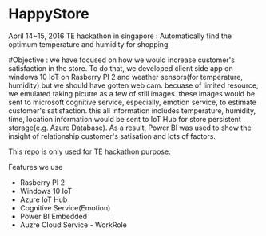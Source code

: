 # HappyStore
April 14~15, 2016 TE hackathon in singapore
: Automatically find the optimum temperature and humidity for shopping

#Objective
: we have focused on how we would increase customer's satisfaction in the store. To do that, we developed client side app on windows 10 IoT on Rasberry PI 2 and weather sensors(for temperature, humidity) but we should have gotten web cam. becuase of limited resource, we emulated taking picutre as a few of still images. these images would be sent to microsoft cognitive service, especially, emotion service, to estimate customer's satisfaction. this all information includes temperature, humidity, time, location information would be sent to IoT Hub for store persistent storage(e.g. Azure Database). As a result, Power BI was used to show the insight of relationship customer's satisation and lots of factors. 

This repo is only used for TE hackathon purpose. 

Features we use
- Rasberry PI 2
- Windows 10 IoT
- Azure IoT Hub
- Cognitive Service(Emotion)
- Power BI Embedded
- Auzre Cloud Service - WorkRole


